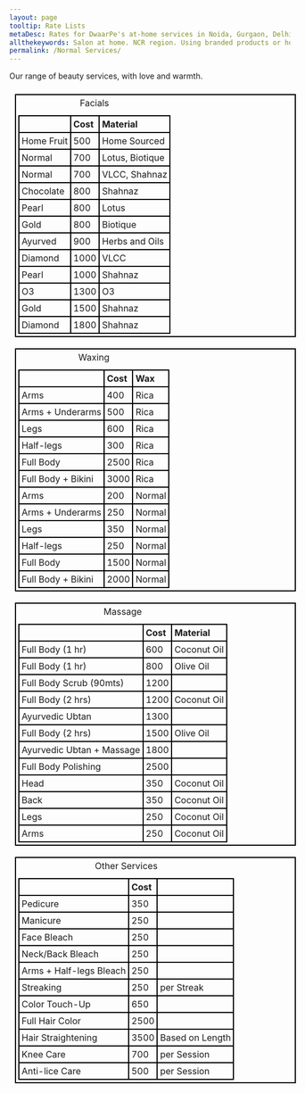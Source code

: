 ```yaml
---
layout: page
tooltip: Rate Lists 
metaDesc: Rates for DwaarPe's at-home services in Noida, Gurgaon, Delhi, Ghaziabad, Faridabad; facials, waxing, massage, pedicure, manicure; including our Ayurvedic products-based services
allthekeywords: Salon at home. NCR region. Using branded products or home-made Ayurvedic products. 
permalink: /Normal Services/
---
```


Our range of beauty services, with love and warmth.
<style>
table, th, td {
   border: 2px solid black;
   border-collapse: collapse;
   padding: 4px;
}
table {
   margin: 10px;
   float: left;
}
th {
   text-align: left;
}
</style>
<table>
   <caption>Facials</caption>
   <tr>
      <th></th>
      <th>Cost</th>
      <th>Material</th>
   </tr>
   <tr>
      <td>Home Fruit</td>
      <td>500</td>
      <td>Home Sourced</td>
   </tr>
   <tr>
      <td>Normal</td>
      <td>700</td>
      <td>Lotus, Biotique</td>
   </tr>
   <tr>
      <td>Normal</td>
      <td>700</td>
      <td>VLCC, Shahnaz</td>
   </tr>
   <tr>
      <td>Chocolate</td>
      <td>800</td>
      <td>Shahnaz</td>
   </tr>
   <tr>
      <td>Pearl</td>
      <td>800</td>
      <td>Lotus</td>
   </tr>
   <tr>
      <td>Gold</td>
      <td>800</td>
      <td>Biotique</td>
   </tr>
   <tr>
      <td>Ayurved</td>
      <td>900</td>
      <td>Herbs and Oils</td>
   </tr>
   <tr>
      <td>Diamond</td>
      <td>1000</td>
      <td>VLCC</td>
   </tr>
   <tr>
      <td>Pearl</td>
      <td>1000</td>
      <td>Shahnaz</td>
   </tr>
   <tr>
      <td>O3</td>
      <td>1300</td>
      <td>O3</td>
   </tr>
   <tr>
      <td>Gold</td>
      <td>1500</td>
      <td>Shahnaz</td>
   </tr>
   <tr>
      <td>Diamond</td>
      <td>1800</td>
      <td>Shahnaz</td>
   </tr>
</table>
<table>
   <caption>Waxing</caption>
   <tr>
      <th></th>
      <th>Cost</th>
      <th>Wax</th>
   </tr>
   <tr>
      <td>Arms</td>
      <td>400</td>
      <td>Rica</td>
   </tr>
   <tr>
      <td>Arms + Underarms</td>
      <td>500</td>
      <td>Rica</td>
   </tr>
   <tr>
      <td>Legs</td>
      <td>600</td>
      <td>Rica</td>
   </tr>
   <tr>
      <td>Half-legs</td>
      <td>300</td>
      <td>Rica</td>
   </tr>
   <tr>
      <td>Full Body</td>
      <td>2500</td>
      <td>Rica</td>
   </tr>
   <tr>
      <td>Full Body + Bikini</td>
      <td>3000</td>
      <td>Rica</td>
   </tr>
   <tr>
      <td>Arms</td>
      <td>200</td>
      <td>Normal</td>
   </tr>
   <tr>
      <td>Arms + Underarms</td>
      <td>250</td>
      <td>Normal</td>
   </tr>
   <tr>
      <td>Legs</td>
      <td>350</td>
      <td>Normal</td>
   </tr>
   <tr>
      <td>Half-legs</td>
      <td>250</td>
      <td>Normal</td>
   </tr>
   <tr>
      <td>Full Body</td>
      <td>1500</td>
      <td>Normal</td>
   </tr>
   <tr>
      <td>Full Body + Bikini</td>
      <td>2000</td>
      <td>Normal</td>
   </tr>
</table>
<table>
   <caption>Massage</caption>
   <tr>
      <th></th>
      <th>Cost</th>
      <th>Material</th>
   </tr>
   <tr>
      <td>Full Body (1 hr)</td>
      <td>600</td>
      <td>Coconut Oil</td>
   </tr>
   <tr>
      <td>Full Body (1 hr)</td>
      <td>800</td>
      <td>Olive Oil</td>
   </tr>
   <tr>
      <td>Full Body Scrub (90mts)</td>
      <td>1200</td>
      <td></td>
   </tr>
   <tr>
      <td>Full Body (2 hrs)</td>
      <td>1200</td>
      <td>Coconut Oil</td>
   </tr>
   <tr>
      <td>Ayurvedic Ubtan</td>
      <td>1300</td>
      <td></td>
   </tr>
   <tr>
      <td>Full Body (2 hrs)</td>
      <td>1500</td>	
      <td>Olive Oil</td>
   </tr>
   <tr>
      <td>Ayurvedic Ubtan + Massage</td>
      <td>1800</td>
      <td></td>
   </tr>
   <tr>
      <td>Full Body Polishing</td>
      <td>2500</td>
      <td></td>
   </tr>
   <tr>
      <td>Head </td>
      <td>350</td>
      <td>Coconut Oil</td>
   </tr>
   <tr>
      <td>Back </td>
      <td>350</td>
      <td>Coconut Oil</td>
   </tr>
   <tr>
      <td>Legs </td>
      <td>250</td>
      <td>Coconut Oil</td>
   </tr>
   <tr>
      <td>Arms </td>
      <td>250</td>
      <td>Coconut Oil</td>
   </tr>
</table>
<table>
   <caption>Other Services</caption>
   <tr>
      <th></th>
      <th>Cost</th>
      <th></th>
   </tr>
   <tr>
      <td>Pedicure</td>
      <td>350</td>
      <td></td>
   </tr>
   <tr>
      <td>Manicure</td>
      <td>250</td>
      <td></td>
   </tr>
   <tr>
      <td>Face Bleach</td>
      <td>250</td>
      <td></td>
   </tr>
   <tr>
      <td>Neck/Back Bleach</td>
      <td>250</td>
      <td></td>
   </tr>
   <tr>
      <td>Arms + Half-legs Bleach</td>
      <td>250</td>
      <td></td>
   </tr>
   <tr>
      <td>Streaking</td>
      <td>250</td>
      <td>per Streak</td>
   </tr>
   <tr>
      <td>Color Touch-Up</td>
      <td>650</td>
      <td></td>
   </tr>
   <tr>
      <td>Full Hair Color</td>
      <td>2500</td>
      <td></td>
   </tr>
   <tr>
      <td>Hair Straightening</td>
      <td>3500</td>	
      <td>Based on Length</td>
   </tr>
   <tr>
      <td>Knee Care</td>
      <td>700</td>	
      <td>per Session</td>
   </tr>
   <tr>
      <td>Anti-lice Care</td>
      <td>500</td>	
      <td>per Session</td>
   </tr>
</table>
<div class="clearfix"></div>
